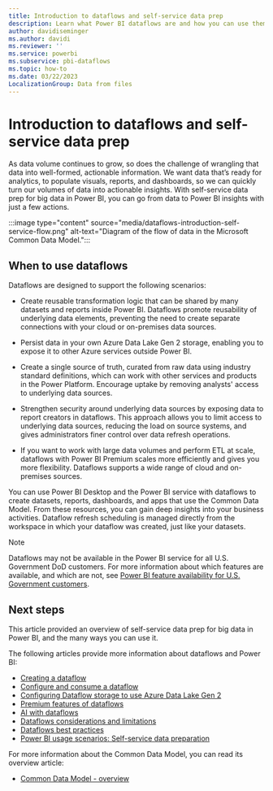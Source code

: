 ```yaml
---
title: Introduction to dataflows and self-service data prep
description: Learn what Power BI dataflows are and how you can use them to provide insights for your organization.
author: davidiseminger
ms.author: davidi
ms.reviewer: ''
ms.service: powerbi
ms.subservice: pbi-dataflows
ms.topic: how-to
ms.date: 03/22/2023
LocalizationGroup: Data from files
---
```

# Introduction to dataflows and self-service data prep

As data volume continues to grow, so does the challenge of wrangling that data into well-formed, actionable information. We want data that’s ready for analytics, to populate visuals, reports, and dashboards, so we can quickly turn our volumes of data into actionable insights. With self-service data prep for big data in Power BI, you can go from data to Power BI insights with just a few actions.

:::image type="content" source="media/dataflows-introduction-self-service-flow.png" alt-text="Diagram of the flow of data in the Microsoft Common Data Model.":::

## When to use dataflows

Dataflows are designed to support the following scenarios:

* Create reusable transformation logic that can be shared by many datasets and reports inside Power BI. Dataflows promote reusability of underlying data elements, preventing the need to create separate connections with your cloud or on-premises data sources.

* Persist data in your own Azure Data Lake Gen 2 storage, enabling you to expose it to other Azure services outside Power BI.

* Create a single source of truth, curated from raw data using industry standard definitions, which can work with other services and products in the Power Platform. Encourage uptake by removing analysts' access to underlying data sources.

* Strengthen security around underlying data sources by exposing data to report creators in dataflows. This approach allows you to limit access to underlying data sources, reducing the load on source systems, and gives administrators finer control over data refresh operations.

* If you want to work with large data volumes and perform ETL at scale, dataflows with Power BI Premium scales more efficiently and gives you more flexibility. Dataflows supports a wide range of cloud and on-premises sources.

You can use Power BI Desktop and the Power BI service with dataflows to create datasets, reports, dashboards, and apps that use the Common Data Model. From these resources, you can gain deep insights into your business activities. Dataflow refresh scheduling is managed directly from the workspace in which your dataflow was created, just like your datasets.

> [!NOTE]
> Dataflows may not be available in the Power BI service for all U.S. Government DoD customers. For more information about which features are available, and which are not, see [Power BI feature availability for U.S. Government customers](../../enterprise/service-govus-overview.md#power-bi-feature-availability).


## Next steps

This article provided an overview of self-service data prep for big data in Power BI, and the many ways you can use it.

The following articles provide more information about dataflows and Power BI:

* [Creating a dataflow](dataflows-create.md)
* [Configure and consume a dataflow](dataflows-configure-consume.md)
* [Configuring Dataflow storage to use Azure Data Lake Gen 2](dataflows-azure-data-lake-storage-integration.md)
* [Premium features of dataflows](dataflows-premium-features.md)
* [AI with dataflows](dataflows-machine-learning-integration.md)
* [Dataflows considerations and limitations](dataflows-features-limitations.md)
* [Dataflows best practices](dataflows-best-practices.md)
* [Power BI usage scenarios: Self-service data preparation](../../guidance/powerbi-implementation-planning-usage-scenario-self-service-data-preparation.md)

For more information about the Common Data Model, you can read its overview article:

* [Common Data Model - overview](/powerapps/common-data-model/overview)
